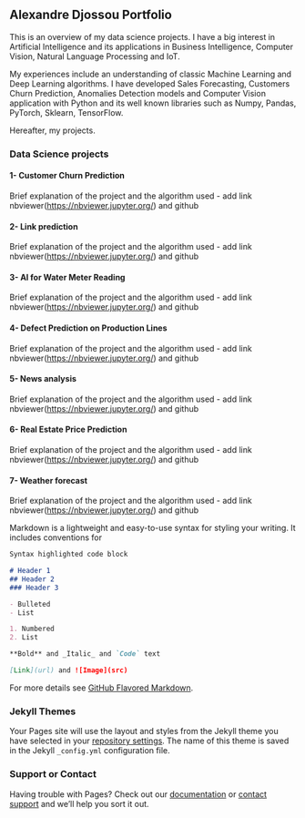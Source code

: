 ## Alexandre Djossou Portfolio

This is an overview of my data science projects. I have a big interest in Artificial Intelligence and its applications in Business Intelligence, Computer Vision, Natural Language Processing and IoT.

My experiences include an understanding of classic Machine Learning and Deep Learning algorithms. I have developed Sales Forecasting, Customers Churn Prediction, Anomalies Detection models and Computer Vision application with Python and its well known libraries such as Numpy, Pandas, PyTorch, Sklearn, TensorFlow.

Hereafter, my projects.

### Data Science projects

#### 1- Customer Churn Prediction
Brief explanation of the project and the algorithm used - add link nbviewer(https://nbviewer.jupyter.org/) and github

#### 2- Link prediction
Brief explanation of the project and the algorithm used - add link nbviewer(https://nbviewer.jupyter.org/) and github

#### 3- AI for Water Meter Reading
Brief explanation of the project and the algorithm used - add link nbviewer(https://nbviewer.jupyter.org/) and github

#### 4- Defect Prediction on Production Lines
Brief explanation of the project and the algorithm used - add link nbviewer(https://nbviewer.jupyter.org/) and github

#### 5- News analysis
Brief explanation of the project and the algorithm used - add link nbviewer(https://nbviewer.jupyter.org/) and github

#### 6- Real Estate Price Prediction
Brief explanation of the project and the algorithm used - add link nbviewer(https://nbviewer.jupyter.org/) and github

#### 7- Weather forecast
Brief explanation of the project and the algorithm used - add link nbviewer(https://nbviewer.jupyter.org/) and github

Markdown is a lightweight and easy-to-use syntax for styling your writing. It includes conventions for


```markdown
Syntax highlighted code block

# Header 1
## Header 2
### Header 3

- Bulleted
- List

1. Numbered
2. List

**Bold** and _Italic_ and `Code` text

[Link](url) and ![Image](src)
```

For more details see [GitHub Flavored Markdown](https://guides.github.com/features/mastering-markdown/).

### Jekyll Themes

Your Pages site will use the layout and styles from the Jekyll theme you have selected in your [repository settings](https://github.com/dnalexen/dnalexen.github.io/settings). The name of this theme is saved in the Jekyll `_config.yml` configuration file.

### Support or Contact

Having trouble with Pages? Check out our [documentation](https://docs.github.com/categories/github-pages-basics/) or [contact support](https://github.com/contact) and we’ll help you sort it out.
